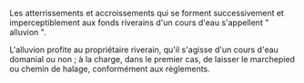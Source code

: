 Les atterrissements et accroissements qui se forment successivement et imperceptiblement aux fonds riverains d'un cours d'eau s'appellent " alluvion ".

L'alluvion profite au propriétaire riverain, qu'il s'agisse d'un cours d'eau domanial ou non ; à la charge, dans le premier cas, de laisser le marchepied ou chemin de halage, conformément aux règlements.
